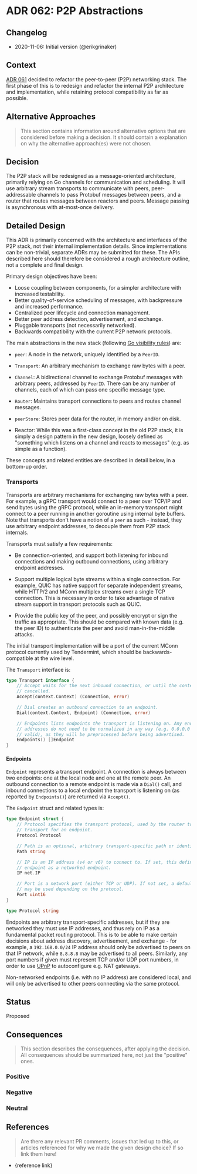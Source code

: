 # ADR 062: P2P Abstractions

## Changelog

- 2020-11-06: Initial version (@erikgrinaker)

## Context

[ADR 061](adr-061-p2p-refactor-scope.md) decided to refactor the peer-to-peer (P2P) networking stack. The first phase of this is to redesign and refactor the internal P2P architecture and implementation, while retaining protocol compatibility as far as possible.

## Alternative Approaches

> This section contains information around alternative options that are considered before making a decision. It should contain a explanation on why the alternative approach(es) were not chosen.

## Decision

The P2P stack will be redesigned as a message-oriented architecture, primarily relying on Go channels for communication and scheduling. It will use arbitrary stream transports to communicate with peers, peer-addressable channels to pass Protobuf messages between peers, and a router that routes messages between reactors and peers. Message passing is asynchronous with at-most-once delivery.

## Detailed Design

This ADR is primarily concerned with the architecture and interfaces of the P2P stack, not their internal implementation details. Since implementations can be non-trivial, separate ADRs may be submitted for these. The APIs described here should therefore be considered a rough architecture outline, not a complete and final design.

Primary design objectives have been:

* Loose coupling between components, for a simpler architecture with increased testability.
* Better quality-of-service scheduling of messages, with backpressure and increased performance.
* Centralized peer lifecycle and connection management.
* Better peer address detection, advertisement, and exchange.
* Pluggable transports (not necessarily networked).
* Backwards compatibility with the current P2P network protocols.

The main abstractions in the new stack (following [Go visibility rules](https://golang.org/ref/spec#Exported_identifiers)) are:

* `peer`: A node in the network, uniquely identified by a `PeerID`.

* `Transport`: An arbitrary mechanism to exchange raw bytes with a peer.

* `Channel`: A bidirectional channel to exchange Protobuf messages with arbitrary peers, addressed by `PeerID`. There can be any number of channels, each of which can pass one specific message type.

* `Router`: Maintains transport connections to peers and routes channel messages.

* `peerStore`: Stores peer data for the router, in memory and/or on disk.

* Reactor: While this was a first-class concept in the old P2P stack, it is simply a design pattern in the new design, loosely defined as "something which listens on a channel and reacts to messages" (e.g. as simple as a function).

These concepts and related entities are described in detail below, in a bottom-up order.

### Transports

Transports are arbitrary mechanisms for exchanging raw bytes with a peer. For example, a gRPC transport would connect to a peer over TCP/IP and send bytes using the gRPC protocol, while an in-memory transport might connect to a peer running in another goroutine using internal byte buffers. Note that transports don't have a notion of a `peer` as such - instead, they use arbitrary endpoint addresses, to decouple them from P2P stack internals.

Transports must satisfy a few requirements:

* Be connection-oriented, and support both listening for inbound connections and making outbound connections, using arbitrary endpoint addresses.

* Support multiple logical byte streams within a single connection. For example, QUIC has native support for separate independent streams, while HTTP/2 and MConn multiplex streams over a single TCP connection. This is necessary in order to take advantage of native stream support in transport protocols such as QUIC.

* Provide the public key of the peer, and possibly encrypt or sign the traffic as appropriate. This should be compared with known data (e.g. the peer ID) to authenticate the peer and avoid man-in-the-middle attacks.

The initial transport implementation will be a port of the current MConn protocol currently used by Tendermint, which should be backwards-compatible at the wire level.

The `Transport` interface is:

```go
type Transport interface {
	// Accept waits for the next inbound connection, or until the context is
	// cancelled.
	Accept(context.Context) (Connection, error)

	// Dial creates an outbound connection to an endpoint.
	Dial(context.Context, Endpoint) (Connection, error)

    // Endpoints lists endpoints the transport is listening on. Any endpoint IP
    // addresses do not need to be normalized in any way (e.g. 0.0.0.0 is
    // valid), as they will be preprocessed before being advertised.
	Endpoints() []Endpoint
}
```

#### Endpoints

`Endpoint` represents a transport endpoint. A connection is always between two endpoints: one at the local node and one at the remote peer. An outbound connection to a remote endpoint is made via a `Dial()` call, and inbound connections to a local endpoint the transport is listening on (as reported by `Endpoints()`) are returned via `Accept()`.

The `Endpoint` struct and related types is:

```go
type Endpoint struct {
    // Protocol specifies the transport protocol, used by the router to pick a
    // transport for an endpoint.
	Protocol Protocol

	// Path is an optional, arbitrary transport-specific path or identifier.
	Path string

	// IP is an IP address (v4 or v6) to connect to. If set, this defines the
    // endpoint as a networked endpoint.
	IP net.IP

    // Port is a network port (either TCP or UDP). If not set, a default port
    // may be used depending on the protocol.
	Port uint16
}

type Protocol string
```

Endpoints are arbitrary transport-specific addresses, but if they are networked they must use IP addresses, and thus rely on IP as a fundamental packet routing protocol. This is to be able to make certain decisions about address discovery, advertisement, and exchange - for example, a `192.168.0.0/24` IP address should only be advertised to peers on that IP network, while `8.8.8.8` may be advertised to all peers. Similarly, any port numbers if given must represent TCP and/or UDP port numbers, in order to use [UPnP](https://en.wikipedia.org/wiki/Universal_Plug_and_Play) to autoconfigure e.g. NAT gateways.

Non-networked endpoints (i.e. with no IP address) are considered local, and will only be advertised to other peers connecting via the same protocol.

## Status

Proposed

## Consequences

> This section describes the consequences, after applying the decision. All consequences should be summarized here, not just the "positive" ones.

### Positive

### Negative

### Neutral

## References

> Are there any relevant PR comments, issues that led up to this, or articles referenced for why we made the given design choice? If so link them here!

- {reference link}
